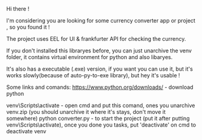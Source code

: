 Hi there !

I'm considering you are looking for some currency converter app or project , so you found it !

The project uses EEL for UI & frankfurter API for checking the currency.

If you don't installed this libraryes before, you can just unarchive the venv folder, it contains virtual environment for python and also libaryes.

It's also has a executable (.exe) version, if you want you can use it, but it's works slowly(because of auto-py-to-exe library), but hey it's usable !

Some links and comands: https://www.python.org/downloads/ - download python

venv\Scripts\activate - open cmd and put this comand, ones you unarchive venv.zip (you should unarchive it where it's stays, don't move it somewhere) python converter.py - to start the project (put it after putting venv\Scripts\activate), once you done you tasks, put 'deactivate' on cmd to deactivate venv